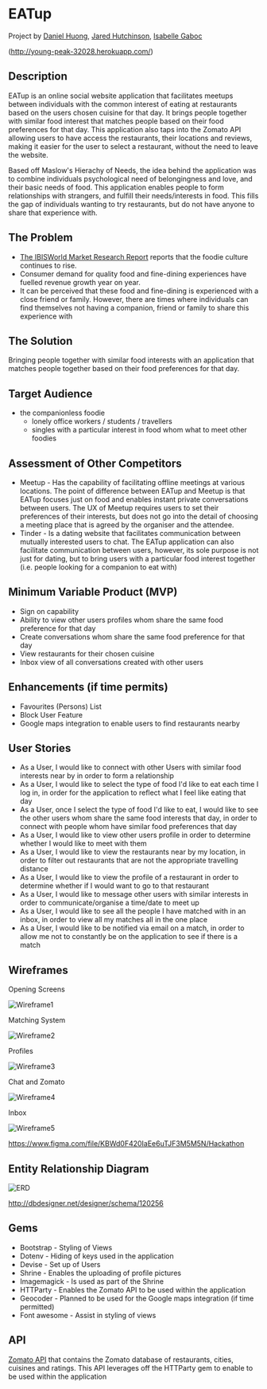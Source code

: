 # EATup

Project by [Daniel Huong](https://github.com/miminum), [Jared Hutchinson](https://github.com/JazzHutchy), [Isabelle Gaboc](https://github.com/igaboc)

(http://young-peak-32028.herokuapp.com/)

## Description
EATup is an online social website application that facilitates meetups between individuals with the common interest of eating at restaurants based on the users chosen cuisine for that day. It brings people together with similar food interest that matches people based on their food preferences for that day. This application also taps into the Zomato API allowing users to have access the restaurants, their locations and reviews, making it easier for the user to select a restaurant, without the need to leave the website. 

Based off Maslow's Hierachy of Needs, the idea behind the application was to combine individuals psychological need of belongingness and love, and their basic needs of food. This application enables people to form relationships with strangers, and fulfill their needs/interests in food. This fills the gap of individuals wanting to try restaurants, but do not have anyone to share that experience with.

## The Problem
- [The IBISWorld Market Research Report](https://www.ibisworld.com.au/industry-trends/market-research-reports/accommodation-food-services/restaurants.html) reports that the foodie culture continues to rise.
- Consumer demand for quality food and fine-dining experiences have fuelled revenue growth year on year.
- It can be perceived that these food and fine-dining is experienced with a close friend or family. However, there are times where individuals can find themselves not having a companion, friend or family to share this experience with


## The Solution
Bringing people together with similar food interests with an application that matches people together based on their food preferences for that day.

## Target Audience
* the companionless foodie
  - lonely office workers / students / travellers
  - singles with a particular interest in food whom what to meet other foodies

## Assessment of Other Competitors
* Meetup - Has the capability of facilitating offline meetings at various locations. The point of difference between EATup and Meetup is that EATup focuses just on food and enables instant private conversations between users. The UX of Meetup requires users to set their preferences of their interests, but does not go into the detail of choosing a meeting place that is agreed by the organiser and the attendee.
* Tinder - Is a dating website that facilitates communication between mutually interested users to chat. The EATup application can also facilitate communication between users, however, its sole purpose is not just for dating, but to bring users with a particular food interest together (i.e. people looking for a companion to eat with)

## Minimum Variable Product (MVP)
* Sign on capability
* Ability to view other users profiles whom share the same food preference for that day
* Create conversations whom share the same food preference for that day
* View restaurants for their chosen cuisine
* Inbox view of all conversations created with other users

## Enhancements (if time permits)
* Favourites (Persons) List
* Block User Feature
* Google maps integration to enable users to find restaurants nearby

## User Stories
* As a User, I would like to connect with other Users with similar food interests near by in order to form a relationship
* As a User, I would like to select the type of food I'd like to eat each time I log in, in order for the application to reflect what I feel like eating that day
* As a User, once I select the type of food I'd like to eat, I would like to see the other users whom share the same food interests that day, in order to connect with people whom have similar food preferences that day
* As a User, I would like to view other users profile in order to determine whether I would like to meet with them
* As a User, I would like to view the restaurants near by my location, in order to filter out restaurants that are not the appropriate travelling distance
* As a User, I would like to view the profile of a restaurant in order to determine whether if I would want to go to that restaurant
* As a User, I would like to message other users with similar interests in order to communicate/organise a time/date to meet up
* As a User, I would like to see all the people I have matched with in an inbox, in order to view all my matches all in the one place
* As a User, I would like to be notified via email on a match, in order to allow me not to constantly be on the application to see if there is a match

## Wireframes
Opening Screens

![Wireframe1](https://github.com/miminum/hackathon_eatup/blob/master/app/assets/images/wireframe1.png)

Matching System

![Wireframe2](https://github.com/miminum/hackathon_eatup/blob/master/app/assets/images/wireframe2.png)

Profiles

![Wireframe3](https://github.com/miminum/hackathon_eatup/blob/master/app/assets/images/wireframe3.png)

Chat and Zomato

![Wireframe4](https://github.com/miminum/hackathon_eatup/blob/master/app/assets/images/wireframe4.png)

Inbox

![Wireframe5](https://github.com/miminum/hackathon_eatup/blob/master/app/assets/images/wireframe5.png)

https://www.figma.com/file/KBWd0F420IaEe6uTJF3M5M5N/Hackathon

## Entity Relationship Diagram

![ERD](https://github.com/miminum/hackathon_eatup/blob/master/app/assets/images/ERD.png)


http://dbdesigner.net/designer/schema/120256

## Gems
* Bootstrap - Styling of Views
* Dotenv - Hiding of keys used in the application
* Devise - Set up of Users
* Shrine - Enables the uploading of profile pictures
* Imagemagick - Is used as part of the Shrine
* HTTParty - Enables the Zomato API to be used within the application
* Geocoder - Planned to be used for the Google maps integration (if time permitted)
* Font awesome - Assist in styling of views

## API
[Zomato API](https://developers.zomato.com/api#headline1) that contains the Zomato database of restaurants, cities, cuisines and ratings. This API leverages off the HTTParty gem to enable to be used within the application

